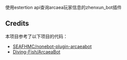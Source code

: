 使用estertion api查询arcaea玩家信息的zhenxun_bot插件

## Credits
本项目参考了以下项目的代码：
- [SEAFHMC/nonebot-plugin-arcaeabot](https://github.com/SEAFHMC/nonebot-plugin-arcaeabot)
- [Diving-Fish/ArcaeaBot](https://github.com/Diving-Fish/ArcaeaBot)
